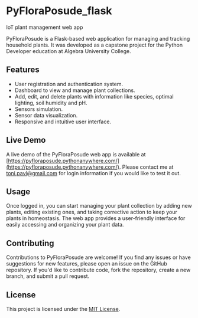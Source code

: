 # PyFloraPosude_flask
IoT plant management web app

PyFloraPosude is a Flask-based web application for managing and tracking household plants. It was developed as a capstone project for the Python Developer education at Algebra University College.

## Features

- User registration and authentication system.
- Dashboard to view and manage plant collections.
- Add, edit, and delete plants with information like species, optimal lighting, soil humidity and pH.
- Sensors simulation.
- Sensor data visualization.
- Responsive and intuitive user interface.

## Live Demo

A live demo of the PyFloraPosude web app is available at [https://pyfloraposude.pythonanywhere.com/](https://pyfloraposude.pythonanywhere.com/). Please contact me at [toni.pavl@gmail.com](mailto:toni.pavl@gmail.com) for login information if you would like to test it out.

## Usage

Once logged in, you can start managing your plant collection by adding new plants, editing existing ones, and taking corrective action to keep your plants in homeostasis. The web app provides a user-friendly interface for easily accessing and organizing your plant data.

## Contributing

Contributions to PyFloraPosude are welcome! If you find any issues or have suggestions for new features, please open an issue on the GitHub repository. If you'd like to contribute code, fork the repository, create a new branch, and submit a pull request.

## License

This project is licensed under the [MIT License](LICENSE).

